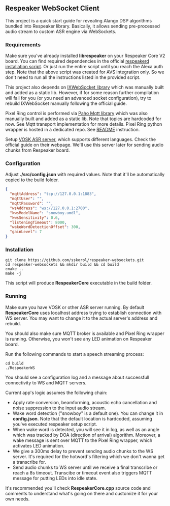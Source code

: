 ## Respeaker WebSocket Client

This project is a quick start guide for revealing Alango DSP algorithms bundled into Respeaker library. Basically, it allows sending pre-processed audio stream to custom ASR engine via WebSockets.

### Requirements

Make sure you've already installed **librespeaker** on your Respeaker Core V2 board. You can find required dependencies in the official [respeakerd installation script](https://github.com/respeaker/respeakerd/blob/master/scripts/install_all.sh#L37-L43). Or just run the entire script until you reach the Alexa auth step. Note that the above script was created for AVS integration only. So we don't need to run all the instructions listed in the provided script.

This project also depends on [IXWebSocket library](https://machinezone.github.io/IXWebSocket/) which was manually built and added as a static lib. However, if for some reason further compilation will fail for you (or you need an advanced socket configuration), try to rebuild IXWebSocket manually following the official guide.

Pixel Ring control is performed via [Paho Mqtt library](https://github.com/eclipse/paho.mqtt.c) which was also manually built and added as a static lib. Note that topics are hardcoded for now. See Mqtt transport implementation for more details. Pixel Ring python wrapper is hosted in a dedicated repo. See [README](https://github.com/sskorol/respeaker-led) instruction.

Setup [VOSK ASR server](https://github.com/alphacep/vosk-server/blob/master/websocket/asr_server.py), which supports different languages. Check the official guide on their webpage. We'll use this server later for sending audio chunks from Respeaker board.

### Configuration

Adjust **./src/config.json** with required values. Note that it'll be automatically copied to the build folder.
```json
{
  "mqttAddress": "tcp://127.0.0.1:1883",
  "mqttUser": "",
  "mqttPassword": "",
  "wsAddress": "ws://127.0.0.1:2700",
  "kwsModelName": "snowboy.umdl",
  "kwsSensitivity": 0.6,
  "listeningTimeout": 8000,
  "wakeWordDetectionOffset": 300,
  "gainLevel": 7
}
```

### Installation

```shell script
git clone https://github.com/sskorol/respeaker-websockets.git
cd respeaker-websockets && mkdir build && cd build
cmake ..
make -j
```

This script will produce **RespeakerCore** executable in the build folder.

### Running

Make sure you have VOSK or other ASR server running. By default **RespeakerCore** uses localhost address trying to establish connection with WS server. You may want to change it to the actual server's address and rebuild.

You should also make sure MQTT broker is available and Pixel Ring wrapper is running. Otherwise, you won't see any LED animation on Respeaker board.

Run the following commands to start a speech streaming process:
```shell script
cd build
./RespeakerWS
```

You should see a configuration log and a message about successfull connectivity to WS and MQTT servers.

Current app's logic assumes the following chain:

- Apply rate conversion, beamforming, acoustic echo cancellation and noise suppression to the input audio stream.
- Wake word detection ("snowboy" is a default one). You can change it in **config.json**. Note that the default location is hardcoded, assuming you've executed respeaker setup script.
- When wake word is detected, you will see it in log, as well as an angle which was tracked by DOA (direction of arrival) algorithm. Moreover, a wake message is sent over MQTT to the Pixel Ring wrapper, which activates LED animation.
- We give a 300ms delay to prevent sending audio chunks to the WS server. It's required for the hotword's filtering which we don't wanna get a transcribe for.
- Send audio chunks to WS server until we receive a final transcribe or reach a 8s timeout. Transcibe or timeout event also triggers MQTT message for putting LEDs into idle state.

It's recommended you'll check **RespeakerCore.cpp** source code and comments to understand what's going on there and customize it for your own needs.
